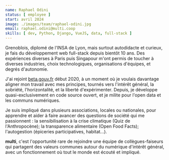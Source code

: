 ```yaml
---
name: Raphael Odini
status: [ employee ]
start: avril 2024
image: ./images/team/raphael-odini.jpg
email: raphael.odini@multi.coop
skills: [ dev, Python, Django, VueJS, data, full-stack ]
---
```


Grenoblois, diplomé de l'INSA de Lyon, mais surtout autodidacte et curieux, je fais du développement web full-stack depuis bientôt 10 ans. Des expériences diverses à Paris puis Singapour m'ont permis de toucher à diverses industries, choix technologiques, organisations d'équipes, et degrés d'autonomie.

J'ai rejoint [beta.gouv.fr](https://beta.gouv.fr) début 2020, à un moment où je voulais davantage aligner mon travail avec mes principes, tournés vers l'intérêt général, la sobriété, l'horizontalité, et la liberté d'expérimenter. Depuis, je développe quasi-exclusivement en code source ouvert, et je milite pour l'open data et les communs numériques.

Je suis impliqué dans plusieurs associations, locales ou nationales, pour apprendre et aider à faire avancer des questions de société qui me passionnent : la sensibilisation à la crise climatique (Quiz de l'Anthropocène); la transparence alimentaire (Open Food Facts); l'autogestion (épiceries participatives, habitat...).

**multi**, c'est l'opportunité rare de rejoindre une équipe de collègues-faiseurs qui partagent des valeurs communes autour du numérique d'intérêt général, avec un fonctionnement où tout le monde est écouté et impliqué.
